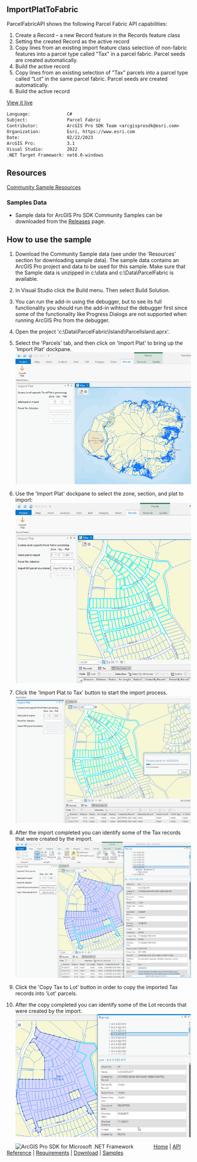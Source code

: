 ## ImportPlatToFabric

<!-- TODO: Write a brief abstract explaining this sample -->
ParcelFabricAPI shows the following Parcel Fabric API capabilities:  
  
1. Create a Record – a new Record feature in the Records feature class  
1. Setting the created Record as the active record  
1. Copy lines from an existing import feature class selection of non-fabric features into a parcel type called "Tax" in a parcel fabric. Parcel seeds are created automatically.  
1. Build the active record  
1. Copy lines from an existing selection of "Tax" parcels into a parcel type called “Lot” in the same parcel fabric. Parcel seeds are created automatically.  
1. Build the active record  
  


<a href="https://pro.arcgis.com/en/pro-app/sdk/" target="_blank">View it live</a>

<!-- TODO: Fill this section below with metadata about this sample-->
```
Language:              C#
Subject:               Parcel Fabric
Contributor:           ArcGIS Pro SDK Team <arcgisprosdk@esri.com>
Organization:          Esri, https://www.esri.com
Date:                  02/22/2023
ArcGIS Pro:            3.1
Visual Studio:         2022
.NET Target Framework: net6.0-windows
```

## Resources

[Community Sample Resources](https://github.com/Esri/arcgis-pro-sdk-community-samples#resources)

### Samples Data

* Sample data for ArcGIS Pro SDK Community Samples can be downloaded from the [Releases](https://github.com/Esri/arcgis-pro-sdk-community-samples/releases) page.  

## How to use the sample
<!-- TODO: Explain how this sample can be used. To use images in this section, create the image file in your sample project's screenshots folder. Use relative url to link to this image using this syntax: ![My sample Image](FacePage/SampleImage.png) -->
1. Download the Community Sample data (see under the 'Resources' section for downloading sample data). The sample data contains an ArcGIS Pro project and data to be used for this sample. Make sure that the Sample data is unzipped in c:\data and c:\Data\ParcelFabric is available.  
1. In Visual Studio click the Build menu. Then select Build Solution.  
1. You can run the add-in using the debugger, but to see its full functionality you should run the add-in wihtout the debugger first since some of the functionality like Progress Dialogs are not supported when running ArcGIS Pro from the debugger.  
1. Open the project 'c:\Data\ParcelFabric\Island\ParcelIsland.aprx'.    
1. Select the 'Parcels' tab, and then click on 'Import Plat' to bring up the 'Import Plat' dockpane.  
![Parcel Fabric Dockpane](Screenshots/Screenshot1.png)    
  
1. Use the 'Import Plat' dockpane to select the zone, section, and plat to import:  
![Import Selection](Screenshots/Screenshot2.png)    
  
1. Click the 'Import Plat to Tax' button to start the import process.  
![Start Import Process](Screenshots/Screenshot3.png)    
  
1. After the import completed you can identify some of the Tax records that were created by the import.  
![Import Process](Screenshots/Screenshot4.png)    
  
1. Click the 'Copy Tax to Lot' button in order to copy the imported Tax records into 'Lot' parcels.   
1. After the copy completed you can identify some of the Lot records that were created by the import.  
![Import Process](Screenshots/Screenshot5.png)  
  


<!-- End -->

&nbsp;&nbsp;&nbsp;&nbsp;&nbsp;&nbsp;<img src="https://esri.github.io/arcgis-pro-sdk/images/ArcGISPro.png"  alt="ArcGIS Pro SDK for Microsoft .NET Framework" height = "20" width = "20" align="top"  >
&nbsp;&nbsp;&nbsp;&nbsp;&nbsp;&nbsp;&nbsp;&nbsp;&nbsp;&nbsp;&nbsp;&nbsp;
[Home](https://github.com/Esri/arcgis-pro-sdk/wiki) | <a href="https://pro.arcgis.com/en/pro-app/latest/sdk/api-reference" target="_blank">API Reference</a> | [Requirements](https://github.com/Esri/arcgis-pro-sdk/wiki#requirements) | [Download](https://github.com/Esri/arcgis-pro-sdk/wiki#installing-arcgis-pro-sdk-for-net) | <a href="https://github.com/esri/arcgis-pro-sdk-community-samples" target="_blank">Samples</a>
